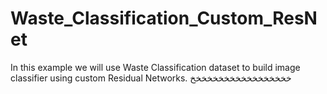 # Waste_Classification_Custom_ResNet
In this example we will use Waste Classification dataset to build image classifier using custom Residual Networks. 
خخخخخخخخخخخخخخخخخخ
